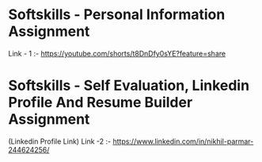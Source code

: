 # Softskills - Personal Information Assignment
Link - 1  :- https://youtube.com/shorts/t8DnDfy0sYE?feature=share

# Softskills - Self Evaluation, Linkedin Profile And Resume Builder Assignment
(Linkedin Profile Link) Link -2 :- https://www.linkedin.com/in/nikhil-parmar-244624256/
